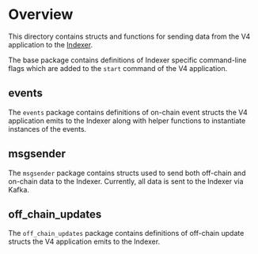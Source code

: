 # Overview

This directory contains structs and functions for sending data from the V4 application to the
[Indexer](https://github.com/dydxprotocol/indexer).

The base package contains definitions of Indexer specific command-line flags which are added to the
`start` command of the V4 application.

## events

The `events` package contains definitions of on-chain event structs the V4 application emits to the 
Indexer along with helper functions to instantiate instances of the events.

## msgsender

The `msgsender` package contains structs used to send both off-chain and on-chain data to the
Indexer. Currently, all data is sent to the Indexer via Kafka.

## off_chain_updates

The `off_chain_updates` package contains definitions of off-chain update structs the V4 application
emits to the Indexer.
